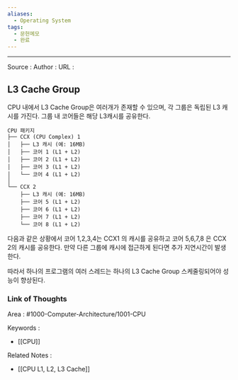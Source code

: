 ```yaml
---
aliases:
  - Operating System
tags:
  - 문헌메모
  - 완료
---
```



---


Source :
Author : 
URL :

## L3 Cache Group
CPU 내에서 L3 Cache Group은 여러개가 존재할 수 있으며, 각 그룹은 독립된 L3 캐시를 가진다. 그룹 내 코어들은 해당 L3캐시를 공유한다.

```
CPU 패키지
├── CCX (CPU Complex) 1
│   ├── L3 캐시 (예: 16MB)
│   ├── 코어 1 (L1 + L2)
│   ├── 코어 2 (L1 + L2)
│   ├── 코어 3 (L1 + L2)
│   └── 코어 4 (L1 + L2)
│
└── CCX 2
    ├── L3 캐시 (예: 16MB)
    ├── 코어 5 (L1 + L2)
    ├── 코어 6 (L1 + L2)
    ├── 코어 7 (L1 + L2)
    └── 코어 8 (L1 + L2)
```
다음과 같은 상황에서 코어 1,2,3,4는 CCX1 의 캐시를 공유하고 코어 5,6,7,8 은 CCX 2의 캐시를 공유한다.
만약 다른 그룹에 캐시에 접근하게 된다면 추가 지연시간이 발생한다.

따라서 하나의 프로그램의 여러 스레드는 하나의 L3 Cache Group 스케줄링되어야 성능이 향상된다.

### Link of Thoughts
Area : #1000-Computer-Architecture/1001-CPU 

Keywords :
- [[CPU]]

Related Notes : 
- [[CPU L1,  L2,  L3 Cache]]
